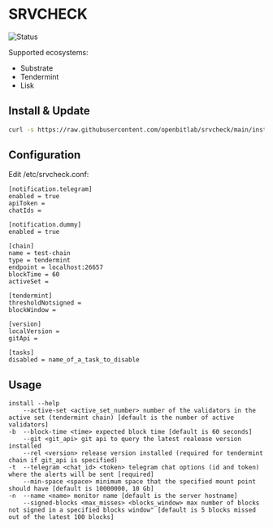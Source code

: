 # SRVCHECK

![Status](https://circleci.com/gh/openbitlab/srvcheck.svg?style=svg)

Supported ecosystems:
- Substrate
- Tendermint
- Lisk

## Install & Update

```bash 
curl -s https://raw.githubusercontent.com/openbitlab/srvcheck/main/install.sh | bash -s -- -t <tg_chat_id> <tg_token> <optional_flags>
```


## Configuration
Edit /etc/srvcheck.conf:

```
[notification.telegram]
enabled = true
apiToken = 
chatIds = 

[notification.dummy]
enabled = true

[chain]
name = test-chain
type = tendermint
endpoint = localhost:26657
blockTime = 60
activeSet = 

[tendermint]
thresholdNotsigned = 
blockWindow = 

[version]
localVersion = 
gitApi = 

[tasks]
disabled = name_of_a_task_to_disable
```

## Usage
```
install --help
    --active-set <active_set_number> number of the validators in the active set (tendermint chain) [default is the number of active validators]
-b  --block-time <time> expected block time [default is 60 seconds]
    --git <git_api> git api to query the latest realease version installed
    --rel <version> release version installed (required for tendermint chain if git_api is specified)
-t  --telegram <chat_id> <token> telegram chat options (id and token) where the alerts will be sent [required]
    --min-space <space> minimum space that the specified mount point should have [default is 10000000, 10 Gb]
-n  --name <name> monitor name [default is the server hostname]
    --signed-blocks <max_misses> <blocks_window> max number of blocks not signed in a specified blocks window" [default is 5 blocks missed out of the latest 100 blocks]
```
